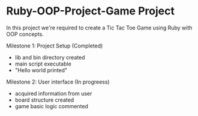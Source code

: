 # Ruby-OOP-Project-Game Project
In this project we're required to create a Tic Tac Toe Game using Ruby with OOP concepts.

Milestone 1: Project Setup  (Completed)

- lib and bin  directory created    
- main script executable    
- "Hello world printed"

Milestone 2: User interface (In progreess)

- acquired information from user
- board structure created   
- game basic logic commented